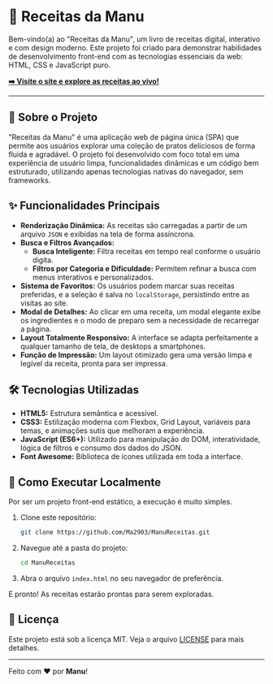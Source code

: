 # 🍳 Receitas da Manu

Bem-vindo(a) ao "Receitas da Manu", um livro de receitas digital, interativo e com design moderno. Este projeto foi criado para demonstrar habilidades de desenvolvimento front-end com as tecnologias essenciais da web: HTML, CSS e JavaScript puro.

**[➡️ Visite o site e explore as receitas ao vivo!](https://ma2903.github.io/ManuReceitas/)**

---

## 📖 Sobre o Projeto

"Receitas da Manu" é uma aplicação web de página única (SPA) que permite aos usuários explorar uma coleção de pratos deliciosos de forma fluida e agradável. O projeto foi desenvolvido com foco total em uma experiência de usuário limpa, funcionalidades dinâmicas e um código bem estruturado, utilizando apenas tecnologias nativas do navegador, sem frameworks.

## ✨ Funcionalidades Principais

* **Renderização Dinâmica:** As receitas são carregadas a partir de um arquivo `JSON` e exibidas na tela de forma assíncrona.
* **Busca e Filtros Avançados:**
    * **Busca Inteligente:** Filtra receitas em tempo real conforme o usuário digita.
    * **Filtros por Categoria e Dificuldade:** Permitem refinar a busca com menus interativos e personalizados.
* **Sistema de Favoritos:** Os usuários podem marcar suas receitas preferidas, e a seleção é salva no `localStorage`, persistindo entre as visitas ao site.
* **Modal de Detalhes:** Ao clicar em uma receita, um modal elegante exibe os ingredientes e o modo de preparo sem a necessidade de recarregar a página.
* **Layout Totalmente Responsivo:** A interface se adapta perfeitamente a qualquer tamanho de tela, de desktops a smartphones.
* **Função de Impressão:** Um layout otimizado gera uma versão limpa e legível da receita, pronta para ser impressa.

## 🛠️ Tecnologias Utilizadas

* **HTML5:** Estrutura semântica e acessível.
* **CSS3:** Estilização moderna com Flexbox, Grid Layout, variáveis para temas, e animações sutis que melhoram a experiência.
* **JavaScript (ES6+):** Utilizado para manipulação do DOM, interatividade, lógica de filtros e consumo dos dados do JSON.
* **Font Awesome:** Biblioteca de ícones utilizada em toda a interface.

## 🚀 Como Executar Localmente

Por ser um projeto front-end estático, a execução é muito simples.

1.  Clone este repositório:
    ```bash
    git clone https://github.com/Ma2903/ManuReceitas.git
    ```
2.  Navegue até a pasta do projeto:
    ```bash
    cd ManuReceitas
    ```
3.  Abra o arquivo `index.html` no seu navegador de preferência.

E pronto! As receitas estarão prontas para serem exploradas.

## 📄 Licença

Este projeto está sob a licença MIT. Veja o arquivo [LICENSE](LICENSE) para mais detalhes.

---

Feito com ❤️ por **Manu**!
